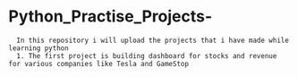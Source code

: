 # Python_Practise_Projects-
      In this repository i will upload the projects that i have made while learning python
      1. The first project is building dashboard for stocks and revenue for various companies like Tesla and GameStop
